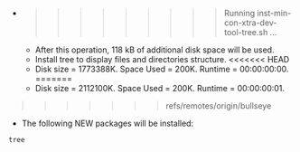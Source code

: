 * >>>>>>>>> Running inst-min-con-xtra-dev-tool-tree.sh ...
  * After this operation, 118 kB of additional disk space will be used.
  * Install tree to display files and directories structure.
<<<<<<< HEAD
  * Disk size = 1773388K. Space Used = 200K. Runtime = 00:00:00:00.
=======
  * Disk size = 2112100K. Space Used = 200K. Runtime = 00:00:00:01.
>>>>>>> refs/remotes/origin/bullseye
  * The following NEW packages will be installed:
  ```bash
tree
  ```
